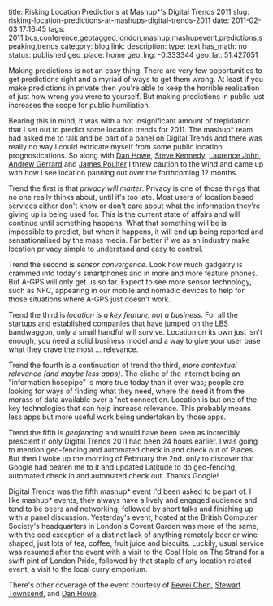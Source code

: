 title: Risking Location Predictions at Mashup*'s Digital Trends 2011
slug: risking-location-predictions-at-mashups-digital-trends-2011
date: 2011-02-03 17:16:45
tags: 2011,bcs,conference,geotagged,london,mashup,mashupevent,predictions,speaking,trends
category: blog
link: 
description: 
type: text
has_math: no
status: published
geo_place: home
geo_lng: -0.333344
geo_lat: 51.427051

Making predictions is not an easy thing. There are very few opportunities to get predictions right and a myriad of ways to get them wrong. At least if you make predictions in private then you're able to keep the horrible realisation of just how wrong you were to yourself. But making predictions in public just increases the scope for public humiliation.

Bearing this in mind, it was with a not insignificant amount of trepidation that I set out to predict some location trends for 2011. The mashup\* team had asked me to talk and be part of a panel on Digital Trends and there was really no way I could extricate myself from some public location prognostications. So along with [Dan Howe](http://www.speedcommunications.com/blogs/speed/author/dan-howe/ "http://www.speedcommunications.com/blogs/speed/author/dan-howe/"), [Steve Kennedy](http://twitter.com/stevekennedyuk "http://twitter.com/stevekennedyuk"), [Laurence John](http://www.amadeuscapital.com/team/laurence.php "http://www.amadeuscapital.com/team/laurence.php"), [Andrew Gerrard](http://article8.co.uk/ "http://article8.co.uk/") and [James Poulter](http://jamespoulter.co.uk/ "http://jamespoulter.co.uk/") I threw caution to the wind and came up with how I see location panning out over the forthcoming 12 months.

<!-- TEASER_END -->


Trend the first is that *privacy will matter*. Privacy is one of those things that no one really thinks about, until it's too late. Most users of location based services either don't know or don't care about what the information they're giving up is being used for. This is the current state of affairs and will continue until something happens. What that something will be is impossible to predict, but when it happens, it will end up being reported and sensationalised by the mass media. Far better if we as an industry make location privacy simple to understand and easy to control.

Trend the second is *sensor convergence*. Look how much gadgetry is crammed into today's smartphones and in more and more feature phones. But A-GPS will only get us so far. Expect to see more sensor technology, such as NFC, appearing in our mobile and nomadic devices to help for those situations where A-GPS just doesn't work.

Trend the third is *location is a key feature, not a business*. For all the startups and established companies that have jumped on the LBS bandwaggon, only a small handful will survive. Location on its own just isn't enough, you need a solid business model and a way to give your user base what they crave the most ... relevance.

Trend the fourth is a continuation of trend the third, *more contextual relevance (and maybe less apps)*. The cliche of the Internet being an "information hosepipe" is more true today than it ever was; people are looking for ways of finding what they need, where the need it from the morass of data available over a 'net connection. Location is but one of the key technologies that can help increase relevance. This probably means less apps but more useful work being undertaken by those apps.

Trend the fifth is *geofencing* and would have been seen as incredibly prescient if only Digital Trends 2011 had been 24 hours earlier. I was going to mention geo-fencing and automated check in and check out of Places. But then I woke up the morning of February the 2nd. only to discover that Google had beaten me to it and updated Latitude to do geo-fencing, automated check in and automated check out. Thanks Google!

Digital Trends was the fifth mashup\* event I'd been asked to be part of. I like mashup\* events, they always have a lively and engaged audience and tend to be beers and networking, followed by short talks and finishing up with a panel discussion. Yesterday's event, hosted at the British Computer Society's headquarters in London's Covent Garden was more of the same, with the odd exception of a distinct lack of anything remotely beer or wine shaped, just lots of tea, coffee, fruit juice and biscuits. Luckily, usual service was resumed after the event with a visit to the Coal Hole on The Strand for a swift pint of London Pride, followed by that staple of any location related event, a visit to the local curry emporium.

There's other coverage of the event courtesy of [Eewei Chen](http://www.eewei.com/events/five-digital-location-trends-for-2011/ "http://www.eewei.com/events/five-digital-location-trends-for-2011/"), [Stewart Townsend](http://storify.com/stewarttownsend/mashupevent-digital-trends-in-2011 "http://storify.com/stewarttownsend/mashupevent-digital-trends-in-2011"), and [Dan Howe](http://www.speedcommunications.com/blogs/speed/2011/02/03/2011-trends-for-geolocation-from-mashupevent/ "http://www.speedcommunications.com/blogs/speed/2011/02/03/2011-trends-for-geolocation-from-mashupevent/").




